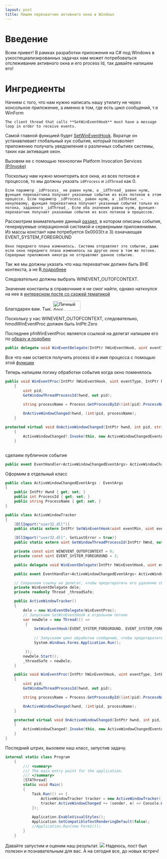 ```yaml
---
layout: post
title: Пишем перехватчик активного окна в Windows
---
```

# Введение
Всем привет! В рамках разработки приложения на C# под Windows в узкоспециализированных задачах нам может потребоваться отслеживание активного окна и его process Id, так давайте напишем его!

# Ингредиенты
Начнем с того, что нам нужно написать нашу утилиту не через консольное приложение, а именно в том, где есть цикл сообщений, т.е WinForm

```
The client thread that calls **SetWinEventHook** must have a message loop in order to receive events.
```

Самой главной функцией будет [SetWinEventHook](https://learn.microsoft.com/ru-ru/windows/win32/api/winuser/nf-winuser-setwineventhook?redirectedfrom=MSDN).
Вкратце он устанавливает глобальный хук события, который позволяет приложению получать уведомления о различных событиях системы, таких как активация окон.

Вызовем ее с помощью технологии Platform Invocation Services [(P/Invoke)](https://learn.microsoft.com/ru-ru/dotnet/api/system.runtime.interopservices.dllimportattribute?view=net-8.0)

Поскольку нам нужно мониторить все окна, из всех потоков и процессов, то мы должны указать `idProcess` и `idThread` как 0.
```
Если параметр _idProcess_ не равен нулю, а _idThread_ равен нулю, функция перехватчика получает указанные события из всех потоков в этом процессе. Если параметр _idProcess_ равен нулю, а _idThread_ — ненулевому, функция перехватчика получает указанные события только из потока, заданного _idThread_. Если оба значения равны нулю, функция-перехватчик получает указанные события из всех потоков и процессов.
```
Рассмотрим внимательнее данный [раздел](https://learn.microsoft.com/en-us/windows/win32/winauto/event-constants), в котором описаны события, генерируемые операционной системой и серверными приложениями.
Из массы констант нам потребуется 0x0003(т.е 3) означающая EVENT_SYSTEM_FOREGROUND
```
Окно переднего плана изменилось. Система отправляет это событие, даже если окно переднего плана изменилось на другое окно в том же потоке. Серверные приложения никогда не отправляют данное событие.
```
Так же мы должны указать что наш перехватчик должен быть ВНЕ контекста, а не В,[подробнее](https://learn.microsoft.com/ru-ru/windows/win32/winauto/in-context-and-out-of-context-hook-functions)


Следовательно должны выбрать WINEVENT_OUTOFCONTEXT.

Значение константы в справочнике я не смог найти, однако наткнулся на нее в [интересном посте со схожей тематикой](https://www.manhunter.ru/assembler/1536_perehvat_i_obrabotka_izmeneniya_zagolovka_okna_drugogo_prilozheniya.html)

Благодарен вам.
Тык.
<a href="https://www.manhunter.ru" target="_blank"><img src="https://www.manhunter.ru/images/button.gif" alt="Личный блог ManHunter'а" title="Личный блог ManHunter'а" width="88" height="31" /></a>

Поскольку у нас WINEVENT_OUTOFCONTEXT, следовательно, hmodWinEventProc должен быть IntPtr.Zero

Последнее pfnWinEventProc является ссылкой на делегат
напишем его по [образу и подобию](https://learn.microsoft.com/ru-ru/windows/win32/api/winuser/nc-winuser-wineventproc)

```cs
public delegate void WinEventDelegate(IntPtr hWinEventHook, uint eventType, IntPtr hwnd, int idObject, int idChild, uint dwEventThread, uint dwmsEventTime);
```

Все что нам остается получить process id и имя процесса с помощью этой [функции](https://learn.microsoft.com/ru-ru/windows/win32/api/winuser/nf-winuser-getwindowthreadprocessid)

Теперь напишем логику обработки события когда окно поменялось

```cs
public void WinEventProc(IntPtr hWinEventHook, uint eventType, IntPtr hwnd, int idObject, int idChild, uint dwEventThread, uint dwmsEventTime)
    {
        uint pid;
        GetWindowThreadProcessId(hwnd, out pid);

        string processName = Process.GetProcessById((int)pid).ProcessName;

        OnActiveWindowChanged(hwnd, (int)pid, processName);
    }
    
protected virtual void OnActiveWindowChanged(IntPtr hwnd, int pid, string processName)
    {
        ActiveWindowChanged?.Invoke(this, new ActiveWindowChangedEventArgs { Hwnd = hwnd, ProcessId = pid, ProcessName = processName });
    }
    
```
сделаем публичное событие

```cs
public event EventHandler<ActiveWindowChangedEventArgs> ActiveWindowChanged;
```

Оформим в отдельный класс
```cs
public class ActiveWindowChangedEventArgs : EventArgs
{
    public IntPtr Hwnd { get; set; }
    public int ProcessId { get; set; }
    public string ProcessName { get; set; }
}

public class ActiveWindowTracker
{
    [DllImport("user32.dll")]
    public static extern IntPtr SetWinEventHook(uint eventMin, uint eventMax, IntPtr hmodWinEventProc, WinEventDelegate lpfnWinEventProc, uint idProcess, uint idThread, uint dwFlags);

    [DllImport("user32.dll", SetLastError = true)]
    public static extern uint GetWindowThreadProcessId(IntPtr hWnd, out uint lpdwProcessId);

    private const uint WINEVENT_OUTOFCONTEXT = 0;
    private const uint EVENT_SYSTEM_FOREGROUND = 3;

    public delegate void WinEventDelegate(IntPtr hWinEventHook, uint eventType, IntPtr hwnd, int idObject, int idChild, uint dwEventThread, uint dwmsEventTime);

    public event EventHandler<ActiveWindowChangedEventArgs> ActiveWindowChanged;

    // Сохраняем ссылку на делегат, чтобы предотвратить его удаление сборщиком мусора
    private WinEventDelegate dele;
    private readonly Thread _threadSafe;

    public ActiveWindowTracker()
    {
        dele = new WinEventDelegate(WinEventProc);
        // Запускаем SetWinEventHook в отдельном потоке
        var newDele = new Thread(() =>
         {
             SetWinEventHook(EVENT_SYSTEM_FOREGROUND, EVENT_SYSTEM_FOREGROUND, IntPtr.Zero, dele, 0, 0, WINEVENT_OUTOFCONTEXT);
             
             // Запускаем цикл обработки сообщений, чтобы предотвратить завершение потока
             System.Windows.Forms.Application.Run();

         });
        newDele.Start();
        _threadSafe = newDele;
    }

    public void WinEventProc(IntPtr hWinEventHook, uint eventType, IntPtr hwnd, int idObject, int idChild, uint dwEventThread, uint dwmsEventTime)
    {
        uint pid;
        GetWindowThreadProcessId(hwnd, out pid);

        string processName = Process.GetProcessById((int)pid).ProcessName;

        OnActiveWindowChanged(hwnd, (int)pid, processName);
    }

    protected virtual void OnActiveWindowChanged(IntPtr hwnd, int pid, string processName)
    {
        ActiveWindowChanged?.Invoke(this, new ActiveWindowChangedEventArgs { Hwnd = hwnd, ProcessId = pid, ProcessName = processName });
    }
}
```

Последний штрих, вызовем наш класс, запустив задачу.
```cs
internal static class Program
    {
        /// <summary>
        /// The main entry point for the application.
        /// </summary>
        [STAThread]
        static void Main()
        {
            Task.Run(() => {
                ActiveWindowTracker tracker = new ActiveWindowTracker();
                tracker.ActiveWindowChanged += (sender, e) => Console.WriteLine($"Thread: {System.Threading.Thread.CurrentThread}Window activated: {e.Hwnd}, PID: {e.ProcessId}, Process Name: {e.ProcessName}");
            });
            
            Application.EnableVisualStyles();
            Application.SetCompatibleTextRenderingDefault(false);
            //Application.Run(new Form1());
        }
    }
```

Давайте запустим и оценим наш результат.
![](/assets/2024-02-26-02-08-03.gif)
Надеюсь, пост был полезен и познавательным для вас.
А на сегодня все, до новых встреч!

